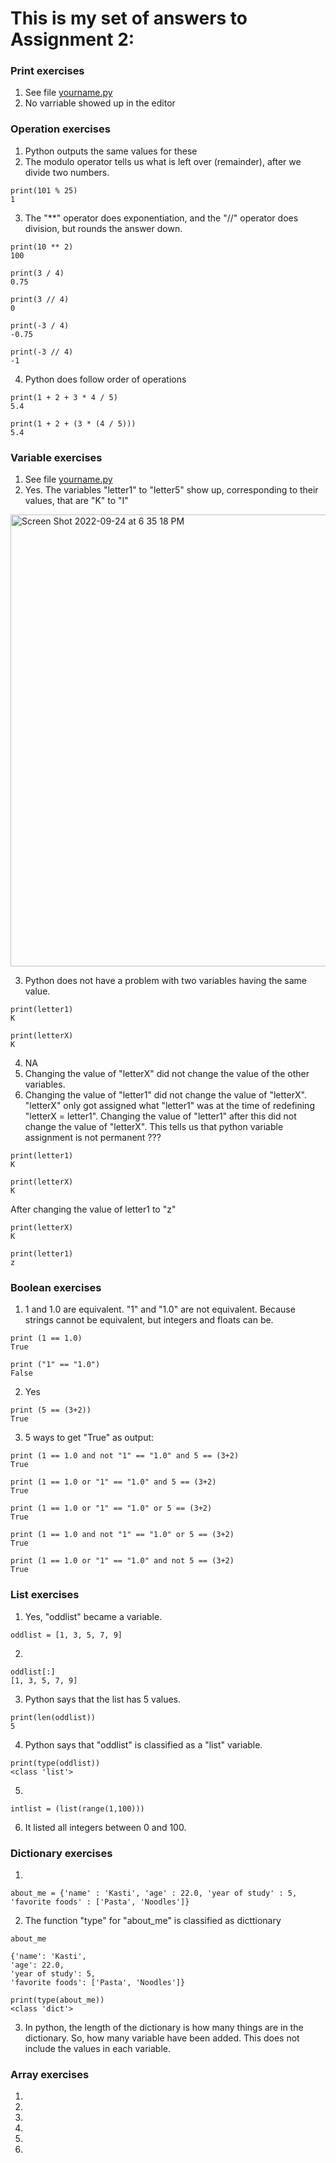 # This is my set of answers to Assignment 2:

### Print exercises
1) See file [yourname.py](https://github.com/kp272/Computer-Programming-for-Psychology/blob/main/Assignment2/yourname.py)
2) No varriable showed up in the editor

### Operation exercises
1) Python outputs the same values for these
2) The modulo operator tells us what is left over (remainder), after we divide two numbers. 
```
print(101 % 25)
1
```
3) The "**" operator does exponentiation, and the "//" operator does division, but rounds the answer down.
```
print(10 ** 2)
100
```
```
print(3 / 4)
0.75
```
```
print(3 // 4)
0
```
```
print(-3 / 4)
-0.75
```
```
print(-3 // 4)
-1
```
4) Python does follow order of operations
```
print(1 + 2 + 3 * 4 / 5)
5.4
```
```
print(1 + 2 + (3 * (4 / 5)))
5.4
```

### Variable exercises
1) See file [yourname.py](https://github.com/kp272/Computer-Programming-for-Psychology/blob/main/Assignment2/yourname.py)
2) Yes. The variables "letter1" to "letter5" show up, corresponding to their values, that are "K" to "I"
<img width="723" alt="Screen Shot 2022-09-24 at 6 35 18 PM" src="https://user-images.githubusercontent.com/113375408/192123404-67985566-dd95-4bab-9cac-3c44f95e9304.png">

3) Python does not have a problem with two variables having the same value.
```
print(letter1)
K
```
```
print(letterX)
K
```
4) NA
5) Changing the value of "letterX" did not change the value of the other variables. 
6) Changing the value of "letter1" did not change the value of "letterX". "letterX" only got assigned what "letter1" was at the time of redefining "letterX = letter1".  Changing the value of "letter1" after this did not change the value of "letterX". This tells us that python variable assignment is not permanent ???
```
print(letter1)
K
```
```
print(letterX)
K
```

After changing the value of letter1 to "z"

```
print(letterX)
K
```
```
print(letter1)
z
```

### Boolean exercises
1) 1 and 1.0 are equivalent. "1" and "1.0" are not equivalent. Because strings cannot be equivalent, but integers and floats can be. 
```
print (1 == 1.0)
True
```
```
print ("1" == "1.0")
False
```
2) Yes
```
print (5 == (3+2))
True
```
3) 5 ways to get "True" as output:
```
print (1 == 1.0 and not "1" == "1.0" and 5 == (3+2)
True
```
```
print (1 == 1.0 or "1" == "1.0" and 5 == (3+2)
True
```
```
print (1 == 1.0 or "1" == "1.0" or 5 == (3+2)
True
```
```
print (1 == 1.0 and not "1" == "1.0" or 5 == (3+2)
True
```
```
print (1 == 1.0 or "1" == "1.0" and not 5 == (3+2)
True
```

### List exercises
1) Yes, "oddlist" became a variable. 
```
oddlist = [1, 3, 5, 7, 9]
```
2) 
```
oddlist[:]
[1, 3, 5, 7, 9]
```
3) Python says that the list has 5 values. 
```
print(len(oddlist))
5
```
4) Python says that "oddlist" is classified as a "list" variable. 
```
print(type(oddlist))
<class 'list'>
```
5) 
```
intlist = (list(range(1,100)))
```
6) It listed all integers between 0 and 100. 

### Dictionary exercises
1)
```
about_me = {'name' : 'Kasti', 'age' : 22.0, 'year of study' : 5, 'favorite foods' : ['Pasta', 'Noodles']}
```
2) The function "type" for "about_me" is classified as dicttionary
```
about_me

{'name': 'Kasti',
'age': 22.0,
'year of study': 5,
'favorite foods': ['Pasta', 'Noodles']}
```
```
print(type(about_me))
<class 'dict'>
```
3) In python, the length of the dictionary is how many things are in the dictionary. So, how many variable have been added. This does not include the values in each variable. 

### Array exercises
1)

2)

3)

4) 

5) 

6)
